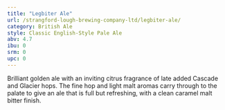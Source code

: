 ```yaml
---
title: "Legbiter Ale"
url: /strangford-lough-brewing-company-ltd/legbiter-ale/
category: British Ale
style: Classic English-Style Pale Ale
abv: 4.7
ibu: 0
srm: 0
upc: 0
---
```

Brilliant golden ale with an inviting citrus fragrance of late added Cascade and Glacier hops. The fine hop and light malt aromas carry through to the palate to give an ale that is full but refreshing, with a clean caramel malt bitter finish.
